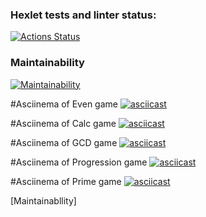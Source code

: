 ### Hexlet tests and linter status:
[![Actions Status](https://github.com/Macintosh-ui/java-project-61/actions/workflows/hexlet-check.yml/badge.svg)](https://github.com/Macintosh-ui/java-project-61/actions)

### Maintainability
[![Maintainability](https://api.codeclimate.com/v1/badges/b00ea37f925015fa37e5/maintainability)](https://codeclimate.com/github/Macintosh-ui/java-project-61/maintainability)

#Asciinema of Even game
[![asciicast](https://asciinema.org/a/sWhirt1wHvr9bzrRbQi7U0Z1r.svg)](https://asciinema.org/a/sWhirt1wHvr9bzrRbQi7U0Z1r)

#Asciinema of Calc game
[![asciicast](https://asciinema.org/a/Q6fEVN0T7ZNkPIzhhSpPWWLJa.svg)](https://asciinema.org/a/Q6fEVN0T7ZNkPIzhhSpPWWLJa)

#Asciinema of GCD game
[![asciicast](https://asciinema.org/a/UE67cSvSGtfMTj8bQTXoHaaZ2.svg)](https://asciinema.org/a/UE67cSvSGtfMTj8bQTXoHaaZ2)

#Asciinema of Progression game
[![asciicast](https://asciinema.org/a/XuKeB2xDGE32GVb6ahwrqYshK.svg)](https://asciinema.org/a/XuKeB2xDGE32GVb6ahwrqYshK)

#Asciinema of Prime game
[![asciicast](https://asciinema.org/a/w8EMJWUnPvCP2ShnS5Nh8kiSE.svg)](https://asciinema.org/a/w8EMJWUnPvCP2ShnS5Nh8kiSE)

[Maintainabllity]

